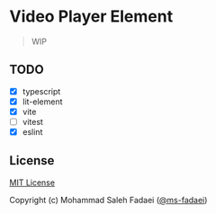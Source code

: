 # Video Player Element

> WIP

## TODO
- [x] typescript
- [x] lit-element
- [x] vite
- [ ] vitest
- [x] eslint

## License

[MIT License](./LICENSE)

Copyright (c) Mohammad Saleh Fadaei ([@ms-fadaei](https://github.com/ms-fadaei))
